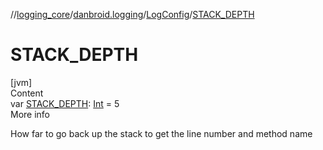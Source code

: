 //[logging_core](../../../index.md)/[danbroid.logging](../index.md)/[LogConfig](index.md)/[STACK_DEPTH](-s-t-a-c-k_-d-e-p-t-h.md)



# STACK_DEPTH  
[jvm]  
Content  
var [STACK_DEPTH](-s-t-a-c-k_-d-e-p-t-h.md): [Int](https://kotlinlang.org/api/latest/jvm/stdlib/kotlin/-int/index.html) = 5  
More info  


How far to go back up the stack to get the line number and method name

  



